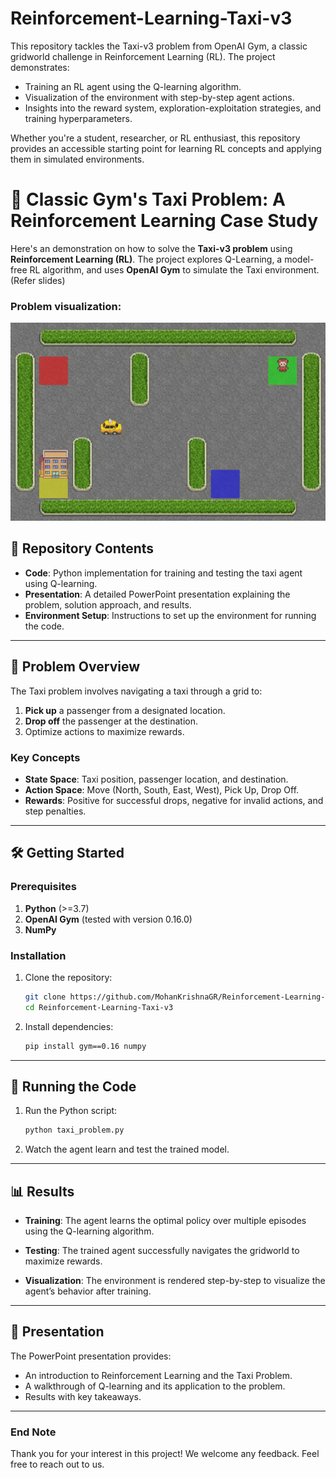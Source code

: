 # Reinforcement-Learning-Taxi-v3
This repository tackles the Taxi-v3 problem from OpenAI Gym, a classic gridworld challenge in Reinforcement Learning (RL). The project demonstrates:

* Training an RL agent using the Q-learning algorithm.
* Visualization of the environment with step-by-step agent actions.
* Insights into the reward system, exploration-exploitation strategies, and training hyperparameters.

Whether you're a student, researcher, or RL enthusiast, this repository provides an accessible starting point for learning RL concepts and applying them in simulated environments.

# 🚕 Classic Gym's Taxi Problem: A Reinforcement Learning Case Study

Here's an demonstration on how to solve the **Taxi-v3 problem** using **Reinforcement Learning (RL)**. The project explores Q-Learning, a model-free RL algorithm, and uses **OpenAI Gym** to simulate the Taxi environment. (Refer slides)

### Problem visualization:

![Video](./av/taxi_problem_gif.gif)


## 📂 Repository Contents
- **Code**: Python implementation for training and testing the taxi agent using Q-learning.
- **Presentation**: A detailed PowerPoint presentation explaining the problem, solution approach, and results.
- **Environment Setup**: Instructions to set up the environment for running the code.

---

## 🌟 Problem Overview
The Taxi problem involves navigating a taxi through a grid to:
1. **Pick up** a passenger from a designated location.
2. **Drop off** the passenger at the destination.
3. Optimize actions to maximize rewards.

### **Key Concepts**
- **State Space**: Taxi position, passenger location, and destination.
- **Action Space**: Move (North, South, East, West), Pick Up, Drop Off.
- **Rewards**: Positive for successful drops, negative for invalid actions, and step penalties.

---

## 🛠️ Getting Started

### Prerequisites
1. **Python** (>=3.7)
2. **OpenAI Gym** (tested with version 0.16.0)
3. **NumPy**

### Installation
1. Clone the repository:
   ```bash
   git clone https://github.com/MohanKrishnaGR/Reinforcement-Learning-Taxi-v3.git
   cd Reinforcement-Learning-Taxi-v3 
   ```

2. Install dependencies:
    ```bash
    pip install gym==0.16 numpy
    ```

---
## 🚀 Running the Code
1. Run the Python script:
    ```bash
    python taxi_problem.py
    ```
2. Watch the agent learn and test the trained model.
---
## 📊 Results

* **Training**: The agent learns the optimal policy over multiple episodes using the Q-learning algorithm.

* **Testing**: The trained agent successfully navigates the gridworld to maximize rewards.

* **Visualization**: The environment is rendered step-by-step to visualize the agent’s behavior after training.
---
## 📜 Presentation
The PowerPoint presentation provides:

* An introduction to Reinforcement Learning and the Taxi Problem.
* A walkthrough of Q-learning and its application to the problem.
* Results with key takeaways.
---
### End Note

Thank you for your interest in this project! We welcome any feedback. Feel free to reach out to us.